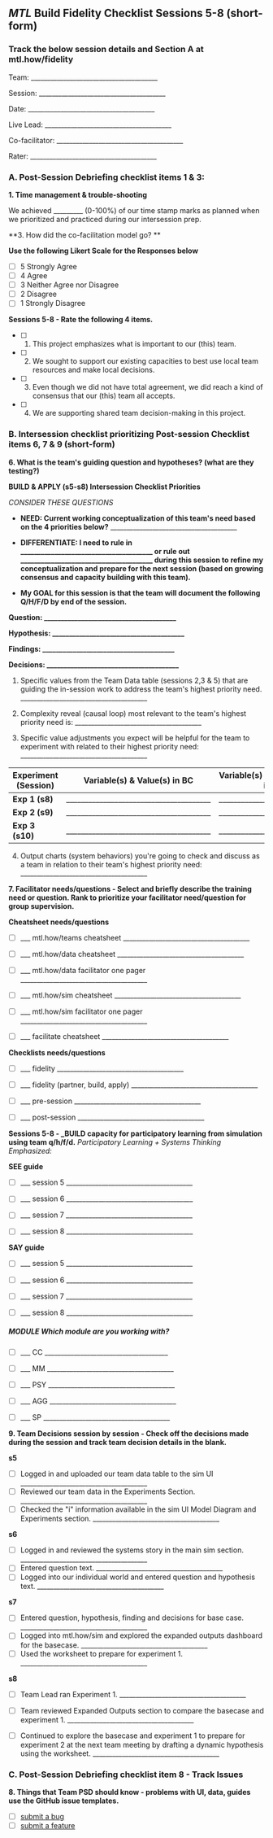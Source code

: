 ## _MTL_ Build Fidelity Checklist Sessions 5-8  (short-form)

### Track the below session details and Section A at mtl.how/fidelity

Team: _______________________________________

Session: _______________________________________

Date: _______________________________________

Live Lead: _______________________________________

Co-facilitator: _______________________________________

Rater: _______________________________________


### A. Post-Session Debriefing checklist items 1 & 3:

**1. Time management & trouble-shooting**

We achieved _________ (0-100%) of our time stamp marks as planned when we prioritized and practiced during our intersession prep.

**3. How did the co-facilitation model go? **

**Use the following Likert Scale for the Responses below**
- [ ] 5 Strongly Agree 
- [ ] 4 Agree 
- [ ] 3 Neither Agree nor Disagree 
- [ ] 2 Disagree 
- [ ] 1 Strongly Disagree

**Sessions 5-8 - Rate the following 4 items.** 
- [ ] 1. This project emphasizes what is important to our (this) team.
- [ ] 2. We sought to support our existing capacities to best use local team resources and make local decisions.
- [ ] 3. Even though we did not have total agreement, we did reach a kind of consensus that our (this) team all accepts.
- [ ] 4. We are supporting shared team decision-making in this project.

### B. Intersession checklist prioritizing Post-session Checklist items 6, 7 & 9 (short-form)

**6. What is the team's guiding question and hypotheses? (what are they testing?)**

**BUILD & APPLY (s5-s8) Intersession Checklist Priorities**

_CONSIDER THESE QUESTIONS_
- **NEED: Current working conceptualization of this team's need based on the 4 priorities below?**  _______________________________________

- **DIFFERENTIATE: I need to rule in  _______________________________________ or rule out  _______________________________________ during this session to refine my conceptualization and prepare for the next session (based on growing consensus and capacity building with this team).**

- **My GOAL for this session is that the team will document the following Q/H/F/D by end of the session.**

**Question: _______________________________________** 

**Hypothesis: _______________________________________** 

**Findings: _______________________________________** 

**Decisions: _______________________________________** 

1. Specific values from the Team Data table (sessions 2,3 & 5) that are guiding the in-session work to address the team's highest priority need. _______________________________________

2. Complexity reveal (causal loop) most relevant to the team's highest priority need is: _______________________________________

3. Specific value adjustments you expect will be helpful for the team to experiment with related to their highest priority need: _______________________________________ 

**Experiment (Session)** | **Variable(s) & Value(s) in BC** | **Variable(s) and Value Adjustment(s) in Experiment**
-- | -- | -- 
**Exp 1 (s8)** | _______________________________________ | _______________________________________  
**Exp 2 (s9)** | _______________________________________  | _______________________________________ 
**Exp 3 (s10)** | _______________________________________  | _______________________________________ 

4. Output charts (system behaviors) you're going to check and discuss as a team in relation to their team's highest priority need: _______________________________________


**7. Facilitator needs/questions - Select and briefly describe the training need or question. Rank to prioritize your facilitator need/question for group supervision.**

**Cheatsheet needs/questions**

- [ ] ___ mtl.how/teams cheatsheet _______________________________________

- [ ] ___ mtl.how/data cheatsheet _______________________________________

- [ ] ___ mtl.how/data facilitator one pager _______________________________________

- [ ] ___ mtl.how/sim cheatsheet _______________________________________

- [ ] ___ mtl.how/sim facilitator one pager _______________________________________

- [ ] ___ facilitate cheatsheet _______________________________________


**Checklists needs/questions**

- [ ] ___ fidelity _______________________________________
 
- [ ] ___ fidelity (partner, build, apply) _______________________________________

- [ ] ___ pre-session _______________________________________

- [ ] ___ post-session _______________________________________


**Sessions 5-8 - _**BUILD** capacity for participatory learning from simulation using team q/h/f/d.**
_Participatory Learning + Systems Thinking Emphasized:_

**SEE guide** 

- [ ] ___ session 5 _______________________________________

- [ ] ___ session 6 _______________________________________

- [ ] ___ session 7 _______________________________________

- [ ] ___ session 8 _______________________________________


**SAY guide** 

- [ ] ___ session 5 _______________________________________

- [ ] ___ session 6 _______________________________________

- [ ] ___ session 7 _______________________________________

- [ ] ___ session 8 _______________________________________


##### MODULE Which module are you working with? 
- [ ] ___ CC ______________________________________

- [ ] ___ MM _______________________________________

- [ ] ___ PSY _______________________________________

- [ ] ___ AGG _______________________________________

- [ ] ___ SP _______________________________________


**9. Team Decisions session by session - Check off the decisions made during the session and track team decision details in the blank.**

**s5**
- [ ] Logged in and uploaded our team data table to the sim UI _______________________________________
- [ ] Reviewed our team data in the Experiments Section. _______________________________________
- [ ] Checked the "i" information available in the sim UI Model Diagram and Experiments section. _______________________________________

**s6**
- [ ] Logged in and reviewed the systems story in the main sim section. _______________________________________
- [ ] Entered question text. _______________________________________
- [ ] Logged into our individual world and entered question and hypothesis text. _______________________________________

**s7**
- [ ] Entered question, hypothesis, finding and decisions for base case. _______________________________________
- [ ] Logged into mtl.how/sim and explored the expanded outputs dashboard for the basecase. _______________________________________
- [ ] Used the worksheet to prepare for experiment 1. _______________________________________

**s8**
- [ ] Team Lead ran Experiment 1. _______________________________________
- [ ] Team reviewed Expanded Outputs section to compare the basecase and experiment 1. _______________________________________
- [ ] Continued to explore the basecase and experiment 1 to prepare for experiment 2 at the next team meeting by drafting a dynamic hypothesis using the worksheet. _______________________________________


### C. Post-Session Debriefing checklist item 8 - Track Issues

**8. Things that Team PSD should know - problems with UI, data, guides use the GitHub issue templates.**

- [ ] [submit a bug](https://github.com/lzim/teampsd/issues/new?assignees=&labels=&template=issue.md&title=Due+%2B+%22Bug%22+or+%22Task%22%3A+Short+description+%28ex.+8%2F12+Bug+AGG%3A+Missing+feedback+loop%29)
- [ ] [submit a feature](https://github.com/lzim/teampsd/issues/new?assignees=&labels=&template=feature.md&title=NEXT+VERIFY+DATE%3A+feature_req+definition)
